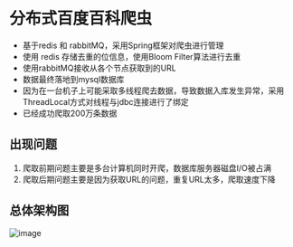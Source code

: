 分布式百度百科爬虫
===
* 基于redis 和 rabbitMQ，采用Spring框架对爬虫进行管理
* 使用 redis 存储去重的位信息，使用Bloom Filter算法进行去重
* 使用rabbitMQ接收从各个节点获取到的URL
* 数据最终落地到mysql数据库
* 因为在一台机子上可能采取多线程爬去数据，导致数据入库发生异常，采用ThreadLocal方式对线程与jdbc连接进行了绑定
* 已经成功爬取200万条数据

出现问题
---
1. 爬取前期问题主要是多台计算机同时开爬，数据库服务器磁盘I/O被占满
2. 爬取后期问题主要是因为获取URL的问题，重复URL太多，爬取速度下降

总体架构图
---
![image](https://github.com/smallmadrabbit/bdbkspider/blob/master/frame.png)